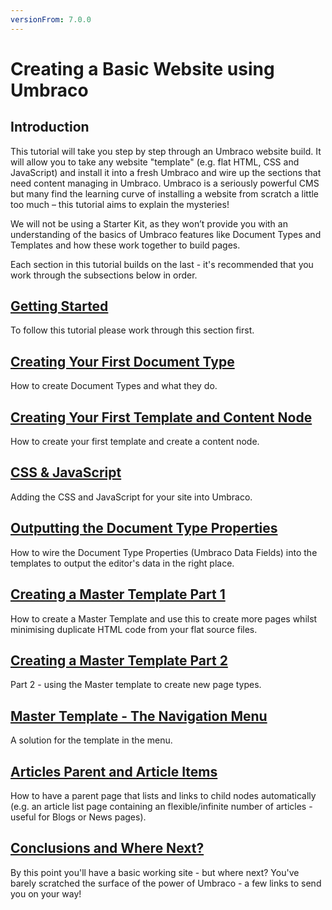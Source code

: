 ```yaml
---
versionFrom: 7.0.0
---
```

# Creating a Basic Website using Umbraco

## Introduction
This tutorial will take you step by step through an Umbraco website build. It will allow you to take any website "template" (e.g. flat HTML, CSS and JavaScript) and install it into a fresh Umbraco and wire up the sections that need content managing in Umbraco.  Umbraco is a seriously powerful CMS but many find the learning curve of installing a website from scratch a little too much – this tutorial aims to explain the mysteries!

We will not be using a Starter Kit, as they won’t provide you with an understanding of the basics of Umbraco features like Document Types and Templates and how these work together to build pages.

Each section in this tutorial builds on the last - it's recommended that you work through the subsections below in order.


## [Getting Started](Getting-Started/index-v7.md)
To follow this tutorial please work through this section first.


## [Creating Your First Document Type](Document-Types/index-v7.md)
How to create Document Types and what they do.


## [Creating Your First Template and Content Node](Creating-Your-First-Template-and-Content-Node/index-v7.md)
How to create your first template and create a content node.


## [CSS & JavaScript](CSS-And-Images/index-v7.md)
Adding the CSS and JavaScript for your site into Umbraco.


## [Outputting the Document Type Properties](Outputting-the-Document-Type-Properties/index-v7.md)
How to wire the Document Type Properties (Umbraco Data Fields) into the templates to output the editor's data in the right place.


## [Creating a Master Template Part 1](Creating-Master-Template-Part-1/index-v7.md)
How to create a Master Template and use this to create more pages whilst minimising duplicate HTML code from your flat source files.


## [Creating a Master Template Part 2](Creating-Master-Template-Part-2/index-v7.md)
Part 2 - using the Master template to create new page types.


## [Master Template - The Navigation Menu](Master-Template-The-Navigation-Menu/index-v7.md)
A solution for the template in the menu.


## [Articles Parent and Article Items](Articles-Parent-and-Article-Items/index-v7.md)
How to have a parent page that lists and links to child nodes automatically (e.g. an article list page containing an flexible/infinite number of articles - useful for Blogs or News pages).


## [Conclusions and Where Next?](Conclusions-Where-Next/index-v7.md)
By this point you'll have a basic working site - but where next?  You've barely scratched the surface of the power of Umbraco - a few links to send you on your way!
